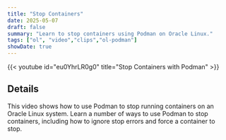 ```yaml
---
title: "Stop Containers"
date: 2025-05-07
draft: false
summary: "Learn to stop containers using Podman on Oracle Linux."
tags: ["ol", "video","clips","ol-podman"]
showDate: true
---
```


{{< youtube id="eu0YhrLR0g0" title="Stop Containers with Podman" >}}

## Details

This video shows how to use Podman to stop running containers on an Oracle Linux system. Learn a number of ways to use Podman to stop containers, including how to ignore stop errors and force a container to stop.